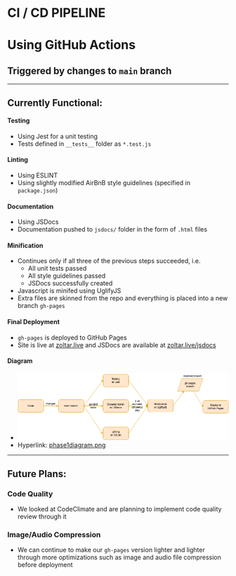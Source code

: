 # CI / CD PIPELINE

# Using GitHub Actions
## Triggered by changes to `main` branch
----
## Currently Functional:

#### Testing
- Using Jest for a unit testing
- Tests defined in `__tests__` folder as `*.test.js`

#### Linting
- Using ESLINT
- Using slightly modified AirBnB style guidelines (specified in `package.json`)

#### Documentation
- Using JSDocs
- Documentation pushed to `jsdocs/` folder in the form of `.html` files

#### Minification
- Continues only if all three of the previous steps succeeded, i.e.
    * All unit tests passed
    * All style guidelines passed
    * JSDocs successfully created
- Javascript is minifed using UglifyJS
- Extra files are skinned from the repo and everything is placed into a new branch `gh-pages`

#### Final Deployment
- `gh-pages` is deployed to GitHub Pages
- Site is live at [zoltar.live](https://zoltar.live) and JSDocs are available at [zoltar.live/jsdocs](https://zoltar.live/jsdocs)

#### Diagram
- ![diagram of pipeline](phase1.png)
- Hyperlink: [phase1diagram.png](phase1.png)
----
## Future Plans:

### Code Quality
- We looked at CodeClimate and are planning to implement code quality review through it

### Image/Audio Compression
- We can continue to make our `gh-pages` version lighter and lighter through more optimizations such as image and audio file compression before deployment

